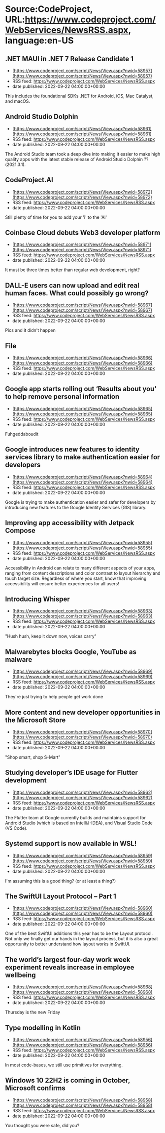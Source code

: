 # Source:CodeProject, URL:https://www.codeproject.com/WebServices/NewsRSS.aspx, language:en-US

## .NET MAUI in .NET 7 Release Candidate 1
 - [https://www.codeproject.com/script/News/View.aspx?nwid=58957](https://www.codeproject.com/script/News/View.aspx?nwid=58957)
 - RSS feed: https://www.codeproject.com/WebServices/NewsRSS.aspx
 - date published: 2022-09-22 04:00:00+00:00

This includes the foundational SDKs .NET for Android, iOS, Mac Catalyst, and macOS.

## Android Studio Dolphin
 - [https://www.codeproject.com/script/News/View.aspx?nwid=58961](https://www.codeproject.com/script/News/View.aspx?nwid=58961)
 - RSS feed: https://www.codeproject.com/WebServices/NewsRSS.aspx
 - date published: 2022-09-22 04:00:00+00:00

The Android Studio team took a deep dive into making it easier to make high quality apps with the latest stable release of Android Studio Dolphin ??(2021.3.1).

## CodeProject.AI
 - [https://www.codeproject.com/script/News/View.aspx?nwid=58972](https://www.codeproject.com/script/News/View.aspx?nwid=58972)
 - RSS feed: https://www.codeproject.com/WebServices/NewsRSS.aspx
 - date published: 2022-09-22 04:00:00+00:00

Still plenty of time for you to add your 'i' to the 'AI'

## Coinbase Cloud debuts Web3 developer platform
 - [https://www.codeproject.com/script/News/View.aspx?nwid=58971](https://www.codeproject.com/script/News/View.aspx?nwid=58971)
 - RSS feed: https://www.codeproject.com/WebServices/NewsRSS.aspx
 - date published: 2022-09-22 04:00:00+00:00

It must be three times better than regular web development, right?

## DALL-E users can now upload and edit real human faces. What could possibly go wrong?
 - [https://www.codeproject.com/script/News/View.aspx?nwid=58967](https://www.codeproject.com/script/News/View.aspx?nwid=58967)
 - RSS feed: https://www.codeproject.com/WebServices/NewsRSS.aspx
 - date published: 2022-09-22 04:00:00+00:00

Pics and it didn't happen

## File
 - [https://www.codeproject.com/script/News/View.aspx?nwid=58966](https://www.codeproject.com/script/News/View.aspx?nwid=58966)
 - RSS feed: https://www.codeproject.com/WebServices/NewsRSS.aspx
 - date published: 2022-09-22 04:00:00+00:00



## Google app starts rolling out ‘Results about you’ to help remove personal information
 - [https://www.codeproject.com/script/News/View.aspx?nwid=58965](https://www.codeproject.com/script/News/View.aspx?nwid=58965)
 - RSS feed: https://www.codeproject.com/WebServices/NewsRSS.aspx
 - date published: 2022-09-22 04:00:00+00:00

Fuhgeddaboudit

## Google introduces new features to identity services library to make authentication easier for developers
 - [https://www.codeproject.com/script/News/View.aspx?nwid=58964](https://www.codeproject.com/script/News/View.aspx?nwid=58964)
 - RSS feed: https://www.codeproject.com/WebServices/NewsRSS.aspx
 - date published: 2022-09-22 04:00:00+00:00

Google is trying to make authentication easier and safer for developers by introducing new features to the Google Identity Services (GIS) library.

## Improving app accessibility with Jetpack Compose
 - [https://www.codeproject.com/script/News/View.aspx?nwid=58955](https://www.codeproject.com/script/News/View.aspx?nwid=58955)
 - RSS feed: https://www.codeproject.com/WebServices/NewsRSS.aspx
 - date published: 2022-09-22 04:00:00+00:00

Accessibility in Android can relate to many different aspects of your apps, ranging from content descriptions and color contrast to layout hierarchy and touch target size. Regardless of where you start, know that improving accessibility will ensure better experiences for all users!

## Introducing Whisper
 - [https://www.codeproject.com/script/News/View.aspx?nwid=58963](https://www.codeproject.com/script/News/View.aspx?nwid=58963)
 - RSS feed: https://www.codeproject.com/WebServices/NewsRSS.aspx
 - date published: 2022-09-22 04:00:00+00:00

"Hush hush, keep it down now, voices carry"

## Malwarebytes blocks Google, YouTube as malware
 - [https://www.codeproject.com/script/News/View.aspx?nwid=58969](https://www.codeproject.com/script/News/View.aspx?nwid=58969)
 - RSS feed: https://www.codeproject.com/WebServices/NewsRSS.aspx
 - date published: 2022-09-22 04:00:00+00:00

They're just trying to help people get work done

## More content and new developer opportunities in the Microsoft Store
 - [https://www.codeproject.com/script/News/View.aspx?nwid=58970](https://www.codeproject.com/script/News/View.aspx?nwid=58970)
 - RSS feed: https://www.codeproject.com/WebServices/NewsRSS.aspx
 - date published: 2022-09-22 04:00:00+00:00

"Shop smart, shop S-Mart"

## Studying developer’s IDE usage for Flutter development
 - [https://www.codeproject.com/script/News/View.aspx?nwid=58962](https://www.codeproject.com/script/News/View.aspx?nwid=58962)
 - RSS feed: https://www.codeproject.com/WebServices/NewsRSS.aspx
 - date published: 2022-09-22 04:00:00+00:00

The Flutter team at Google currently builds and maintains support for Android Studio (which is based on IntelliJ-IDEA), and Visual Studio Code (VS Code).

## Systemd support is now available in WSL!
 - [https://www.codeproject.com/script/News/View.aspx?nwid=58959](https://www.codeproject.com/script/News/View.aspx?nwid=58959)
 - RSS feed: https://www.codeproject.com/WebServices/NewsRSS.aspx
 - date published: 2022-09-22 04:00:00+00:00

I'm assuming this is a good thing? (or at least a thing?)

## The SwiftUI Layout Protocol – Part 1
 - [https://www.codeproject.com/script/News/View.aspx?nwid=58960](https://www.codeproject.com/script/News/View.aspx?nwid=58960)
 - RSS feed: https://www.codeproject.com/WebServices/NewsRSS.aspx
 - date published: 2022-09-22 04:00:00+00:00

One of the best SwiftUI additions this year has to be the Layout protocol. Not only we finally get our hands in the layout process, but it is also a great opportunity to better understand how layout works in SwiftUI.

## The world’s largest four-day work week experiment reveals increase in employee wellbeing
 - [https://www.codeproject.com/script/News/View.aspx?nwid=58968](https://www.codeproject.com/script/News/View.aspx?nwid=58968)
 - RSS feed: https://www.codeproject.com/WebServices/NewsRSS.aspx
 - date published: 2022-09-22 04:00:00+00:00

Thursday is the new Friday

## Type modelling in Kotlin
 - [https://www.codeproject.com/script/News/View.aspx?nwid=58956](https://www.codeproject.com/script/News/View.aspx?nwid=58956)
 - RSS feed: https://www.codeproject.com/WebServices/NewsRSS.aspx
 - date published: 2022-09-22 04:00:00+00:00

In most code-bases, we still use primitives for everything.

## Windows 10 22H2 is coming in October, Microsoft confirms
 - [https://www.codeproject.com/script/News/View.aspx?nwid=58958](https://www.codeproject.com/script/News/View.aspx?nwid=58958)
 - RSS feed: https://www.codeproject.com/WebServices/NewsRSS.aspx
 - date published: 2022-09-22 04:00:00+00:00

You thought you were safe, did you?

